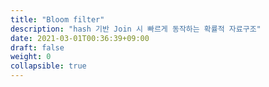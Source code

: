 ```yaml
---
title: "Bloom filter"
description: "hash 기반 Join 시 빠르게 동작하는 확률적 자료구조"
date: 2021-03-01T00:36:39+09:00
draft: false
weight: 0
collapsible: true
---
```



